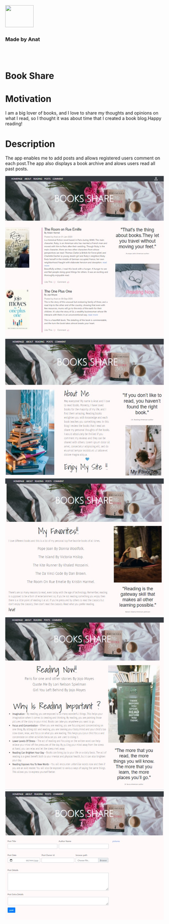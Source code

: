 <div id="container">
<div style="text-align:left">
  <img  src="https://img.icons8.com/office/80/000000/api.png"/ height="70" width=90 style="display:inline">
  <div style="display:inline;vertical-align:middle" ><h3>Made by Anat</h3></div>
</div>

 </div> 


<br>
<br>

# Book Share


  
# Motivation
  
I am a big lover of books, and I love to share my thoughts and opinions on what I read, so I thought it was about time that I created a book blog.Happy reading!
  
# Description

The app enables me to add posts and allows registered users comment on each post.The app also displays a book archive and alows users read all past posts.
  
![Image](main.jpg)
![Image](about.jpg)
![Image](favorites.jpg)
![Image](reading.jpg)
![Image](post.jpg)

